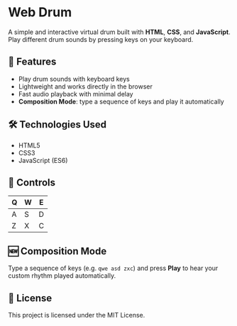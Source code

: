# Web Drum

A simple and interactive virtual drum built with **HTML**, **CSS**, and **JavaScript**.  
Play different drum sounds by pressing keys on your keyboard.

## 🎯 Features
- Play drum sounds with keyboard keys
- Lightweight and works directly in the browser
- Fast audio playback with minimal delay
- **Composition Mode**: type a sequence of keys and play it automatically

## 🛠️ Technologies Used
- HTML5
- CSS3
- JavaScript (ES6)

## 🎹 Controls

| Q | W | E |
|---|---|---|
| A | S | D |
| Z | X | C |

## 🆕 Composition Mode
Type a sequence of keys (e.g. `qwe asd zxc`) and press **Play** to hear your custom rhythm played automatically.

## 📜 License
This project is licensed under the MIT License.
